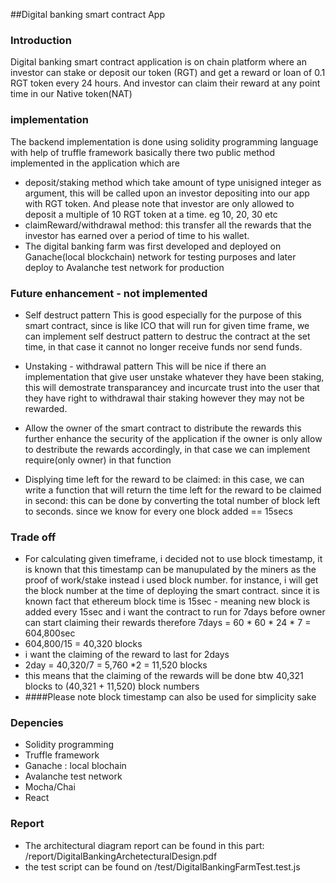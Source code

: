 ##Digital banking smart contract App


### Introduction
Digital banking smart contract application is on chain platform where an investor can stake or deposit our token (RGT)
and get a reward or loan of 0.1 RGT token every 24 hours.
And investor can claim their reward at any point time in our Native token(NAT)

### implementation
The backend implementation is done using solidity programming language with help of truffle framework
basically there two public method implemented in the application which are 

* deposit/staking method which take amount of type unisigned integer as argument, this will be called
upon an investor depositing into our app with RGT token. And please note that investor are only allowed to deposit a multiple of 10 RGT token at a time. eg 10, 20, 30 etc
* claimReward/withdrawal method: this transfer all the rewards that the investor has earned over a period of time to his wallet.
* The digital banking farm was first developed and deployed on Ganache(local blockchain) network  for testing purposes and later deploy to Avalanche test network for production

### Future enhancement - not implemented
* Self destruct pattern
    This is good especially for the purpose of this smart contract, since is like ICO that will run for given time frame, we can implement self destruct pattern to destruc the contract 
    at the set time, in that case it cannot no longer receive funds nor send funds.

* Unstaking - withdrawal pattern
    This will be nice if there an implementation that give user unstake whatever they have been staking, this will demostrate transparancey and incurcate trust into the user that they have right to withdrawal thair staking however they may not be rewarded.
* Allow the owner of the smart contract to distribute the rewards
    this further enhance the security of the application if the owner is only allow to destribute the rewards accordingly, in that case we can implement require(only owner) in that function
* Displying time left for the reward to be claimed:
  in this case, we can write a function that will return the time left for the reward to be claimed in second: this can be done by converting the total number of block left to seconds. since we know for every one block added == 15secs


### Trade off
* For calculating given timeframe, i decided not to use block timestamp, it is known that this timestamp can be manupulated by the miners as the proof of work/stake
instead i used block number. for instance, i will get the block number at the time of deploying the smart contract. since it is known fact that ethereum block time is 15sec - meaning new block is added every 15sec
and i want the contract to run for 7days before owner can start claiming their rewards
therefore 7days = 60 * 60 * 24 * 7 = 604,800sec
* 604,800/15 = 40,320 blocks
* i want the claiming of the reward to last for 2days
* 2day = 40,320/7 = 5,760 *2 = 11,520 blocks
* this means that the claiming of the rewards will be done btw 40,321 blocks to (40,321 + 11,520) block numbers
* ####Please note block timestamp can also be used for simplicity sake


### Depencies
* Solidity programming
* Truffle framework
* Ganache : local blochain
* Avalanche test network
* Mocha/Chai
* React

### Report
* The architectural diagram report can be found in this part: /report/DigitalBankingArchetecturalDesign.pdf
* the test script can be found on /test/DigitalBankingFarmTest.test.js